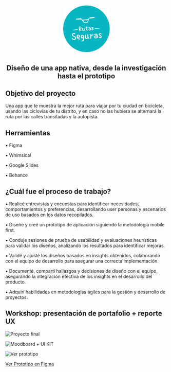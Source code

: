# <h1 align="center"> <img src="https://raw.githubusercontent.com/MayteLlerena/Ruta-Segura/main/RutasSeguras.logo.png" width="145"> </h1> 

<h2 align="center"> Diseño de una app nativa, desde la investigación hasta el prototipo </h2> 

## Objetivo del proyecto

Una app que te muestra la mejor ruta para viajar por tu ciudad en bicicleta, usando las ciclovías de tu distrito, y en caso no las hubiera se alternará la ruta por las calles transitadas y la autopista.

## Herramientas

▪️ Figma 

▪️ Whimsical 

▪️ Google Slides

▪️ Behance 

## ¿Cuál fue el proceso de trabajo?


▪️ Realicé entrevistas y encuestas para identificar necesidades, comportamientos y preferencias, desarrollando user personas y escenarios de uso basados en los datos recopilados.

▪️ Diseñé y creé un prototipo de aplicación siguiendo la metodología mobile first.

▪️ Conduje sesiones de prueba de usabilidad y evaluaciones heurísticas para validar los diseños, analizando los resultados para identificar mejoras.

▪️ Validé y ajusté los diseños basados en insights obtenidos, colaborando con el equipo de desarrollo para asegurar una correcta implementación.

▪️ Documenté, compartí hallazgos y decisiones de diseño con el equipo, asegurando la integración efectiva de los insights en el desarrollo del producto.

▪️ Adquirí habilidades en metodologías ágiles para la gestión y desarrollo de proyectos.

## Workshop: presentación de portafolio + reporte UX

![Proyecto final](https://github.com/MayteLlerena/Ruta-Segura/blob/main/Proyecto%20final.png?raw=true)

![Moodboard + UI KIT](https://github.com/MayteLlerena/Ruta-Segura/blob/main/Moodboard%20+%20UI%20KIT.png?raw=true)

![Ver prototipo](https://github.com/MayteLlerena/Ruta-Segura/blob/main/Ver%20prototipo.png?raw=true)

[Ver Prototipo en Figma](https://www.figma.com/proto/xekLmHggkbcmF29MOSrBw0/Animaci%C3%B3n-%7C-Llerena-Castro-Cindy-Jhoselyn-Mayte?type=design&node-id=1-184&t=wYbMhEAYx381ACJC-1&scaling=scale-down&page-id=0%3A1&starting-point-node-id=1%3A184&mode=design)








